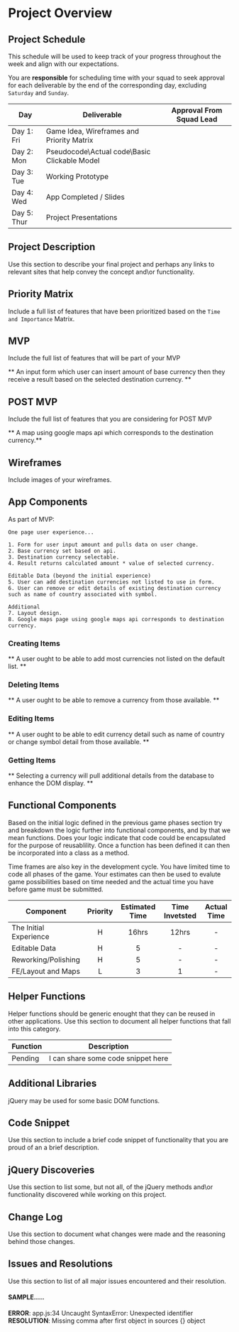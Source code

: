 # Project Overview

## Project Schedule

This schedule will be used to keep track of your progress throughout the week and align with our expectations.  

You are **responsible** for scheduling time with your squad to seek approval for each deliverable by the end of the corresponding day, excluding `Saturday` and `Sunday`.

|  Day | Deliverable | Approval From Squad Lead
|---|---| ---|
|Day 1: Fri| Game Idea, Wireframes and Priority Matrix|
|Day 2: Mon| Pseudocode\Actual code\Basic Clickable Model|
|Day 3: Tue| Working Prototype |
|Day 4: Wed| App Completed / Slides |
|Day 5: Thur| Project Presentations |

## Project Description

Use this section to describe your final project and perhaps any links to relevant sites that help convey the concept and\or functionality.

## Priority Matrix

Include a full list of features that have been prioritized based on the `Time and Importance` Matrix.

## MVP

Include the full list of features that will be part of your MVP

  ** An input form which user can insert amount of base currency then they receive a result based on the selected destination currency. **

## POST MVP

Include the full list of features that you are considering for POST MVP

  ** A map using google maps api which corresponds to the destination currency.**

## Wireframes

Include images of your wireframes.

## App Components

  As part of MVP:
  
    One page user experience...

    1. Form for user input amount and pulls data on user change.
    2. Base currency set based on api.
    3. Destination currency selectable.
    4. Result returns calculated amount * value of selected currency.

    Editable Data (beyond the initial experience)
    5. User can add destination currencies not listed to use in form.
    6. User can remove or edit details of existing destination currency such as name of country associated with symbol.

    Additional  
    7. Layout design.
    8. Google maps page using google maps api corresponds to destination currency.

### Creating Items
  ** A user ought to be able to add most currencies not listed on the default list. **

### Deleting Items
  ** A user ought to be able to remove a currency from those available. **

### Editing Items
  ** A user ought to be able to edit currency detail such as name of country or change symbol detail from those available. **

### Getting Items
  ** Selecting a currency will pull additional details from the database to enhance the DOM display. **


## Functional Components

Based on the initial logic defined in the previous game phases section try and breakdown the logic further into functional components, and by that we mean functions.  Does your logic indicate that code could be encapsulated for the purpose of reusablility.  Once a function has been defined it can then be incorporated into a class as a method.

Time frames are also key in the development cycle.  You have limited time to code all phases of the game.  Your estimates can then be used to evalute game possibilities based on time needed and the actual time you have before game must be submitted.

| Component | Priority | Estimated Time | Time Invetsted | Actual Time |
| --- | :---: |  :---: | :---: | :---: |
| The Initial Experience | H | 16hrs| 12hrs | - |
| Editable Data | H | 5| - | - |
| Reworking/Polishing | H | 5| - | - |
| FE/Layout and Maps | L | 3| 1 | - |


## Helper Functions
Helper functions should be generic enought that they can be reused in other applications. Use this section to document all helper functions that fall into this category.

| Function | Description |
| --- | :---: |  
| Pending | I can share some code snippet here |

## Additional Libraries
 jQuery may be used for some basic DOM functions.

## Code Snippet

Use this section to include a brief code snippet of functionality that you are proud of an a brief description.  

## jQuery Discoveries
 Use this section to list some, but not all, of the jQuery methods and\or functionality discovered while working on this project.

## Change Log
 Use this section to document what changes were made and the reasoning behind those changes.  

## Issues and Resolutions
 Use this section to list of all major issues encountered and their resolution.

#### SAMPLE.....
**ERROR**: app.js:34 Uncaught SyntaxError: Unexpected identifier                                
**RESOLUTION**: Missing comma after first object in sources {} object
